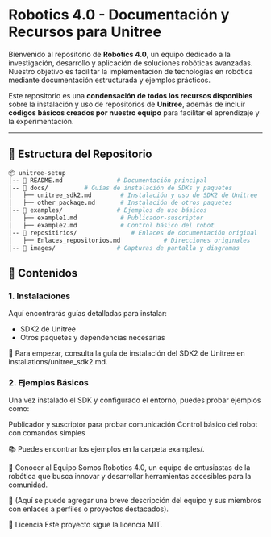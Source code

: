 # Robotics 4.0 - Documentación y Recursos para Unitree  

Bienvenido al repositorio de **Robotics 4.0**, un equipo dedicado a la investigación, desarrollo y aplicación de soluciones robóticas avanzadas. Nuestro objetivo es facilitar la implementación de tecnologías en robótica mediante documentación estructurada y ejemplos prácticos.  

Este repositorio es una **condensación de todos los recursos disponibles** sobre la instalación y uso de repositorios de **Unitree**, además de incluir **códigos básicos creados por nuestro equipo** para facilitar el aprendizaje y la experimentación.  

---

## 📁 Estructura del Repositorio  

```bash
📦 unitree-setup  
│-- 📄 README.md               # Documentación principal  
│-- 📂 docs/          # Guías de instalación de SDKs y paquetes  
│   ├── unitree_sdk2.md        # Instalación y uso de SDK2 de Unitree  
│   ├── other_package.md       # Instalación de otros paquetes  
│-- 📂 examples/               # Ejemplos de uso básicos  
│   ├── example1.md            # Publicador-suscriptor  
│   ├── example2.md            # Control básico del robot
│-- 📂 repositirios/               # Enlaces de documentación original
│   ├── Enlaces_repositorios.md            # Direcciones originales  
│-- 📂 images/                 # Capturas de pantalla y diagramas  
```
## 📌 Contenidos
### 1. Instalaciones
Aquí encontrarás guías detalladas para instalar:

- SDK2 de Unitree
- Otros paquetes y dependencias necesarias

  
📍 Para empezar, consulta la guía de instalación del SDK2 de Unitree en installations/unitree_sdk2.md.

### 2. Ejemplos Básicos 
Una vez instalado el SDK y configurado el entorno, puedes probar ejemplos como:

Publicador y suscriptor para probar comunicación
Control básico del robot con comandos simples


📚 Puedes encontrar los ejemplos en la carpeta examples/.



🤝 Conocer al Equipo
Somos Robotics 4.0, un equipo de entusiastas de la robótica que busca innovar y desarrollar herramientas accesibles para la comunidad.

📌 (Aquí se puede agregar una breve descripción del equipo y sus miembros con enlaces a perfiles o proyectos destacados).


📜 Licencia
Este proyecto sigue la licencia MIT.




